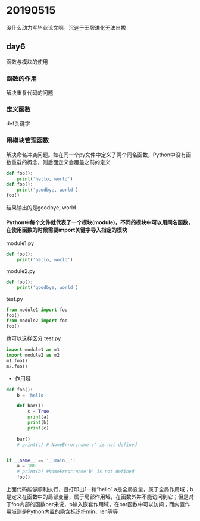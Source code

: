 # 20190515
没什么动力写毕业论文啊。沉迷于王牌进化无法自拔

## day6
函数与模块的使用

### 函数的作用
解决重复代码的问题

### 定义函数
def关键字

### 用模块管理函数
解决命名冲突问题。如在同一个py文件中定义了两个同名函数，Python中没有函数重载的概念，则后面定义会覆盖之前的定义
```Python
def foo():
    print('hello, world')
def foo():
    print('goodbye, world')
foo()
```
结果输出的是goodbye, world
#### Python中每个文件就代表了一个模块(module)，不同的模块中可以用同名函数，在使用函数的时候需要import关键字导入指定的模块
module1.py
```python
def foo():
    print('hello, world')
```
module2.py
```Python
def foo():
    print('goodbye, world')
```
test.py
```Python
from module1 import foo
foo()
from module2 import foo
foo()
```
也可以这样区分
test.py
```Python
import module1 as m1
import module2 as m2
m1.foo()
m2.foo()
```

- 作用域
```python
def foo():
    b = 'hello'

    def bar():
        c = True
        print(a)
        print(b)
        print(c)
    
    bar()
    # print(c) # NameError:name'c' is not defined


if __name__ == '__main__':
    a = 100
    # print(b) #NameError:name'b' is not defined
    foo()
```
上面代码能够顺利执行，且打印出1--和“hello”
a是全局变量，属于全局作用域；b是定义在函数中的局部变量，属于局部作用域，在函数外并不能访问到它；但是对于foo内部的函数bar来说，b输入嵌套作用域，在bar函数中可以访问；而内置作用域则是Python内置的隐含标识符min、len等等
